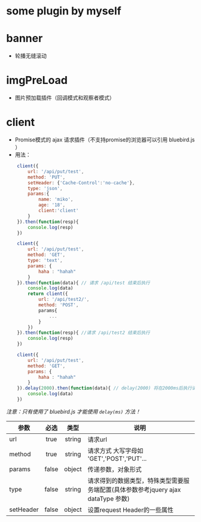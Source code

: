 # some plugin by myself

# banner

+ 轮播无缝滚动

# imgPreLoad

+ 图片预加载插件（回调模式和观察者模式）

# client

+ Promise模式的 ajax 请求插件（不支持promise的浏览器可以引用 bluebird.js ）
+ 用法：

```javascript
	client({
		url: '/api/put/test',
		method: 'PUT',
		setHeader: {'Cache-Control':'no-cache'},
		type: 'json',
		params:{
			name: 'miko',
			age: '18',
			client:'client'
		}
	}).then(function(resp){ 
		console.log(resp)
	})

	client({
		url: '/api/put/test',
		method: 'GET',
		type: 'text',
		params: {
			haha : "hahah"
		}
	}).then(function(data){ // 请求 /api/test 结束后执行
		console.log(data)  
		return client({    
			url: '/api/test2/',
			method: 'POST',
			params{
				...
			}
		})
	}).then(function(resp){ //请求 /api/test2 结束后执行
		console.log(resp) 
	})

	client({ 
		url: '/api/put/test',
		method: 'GET',
		params: {
			haha : "hahah"
		}
	}).delay(2000).then(function(data){ // delay(2000) 将在2000ms后执行请求，并在请求结束后执行 console.log
		console.log(data)
	})
```

_注意：只有使用了 bluebird.js 才能使用 `delay(ms)` 方法！_

| 参数      |  必选  | 类型   |                  说明                      |
| --------- |:------:|:------:| ------------------------------------------ |
| url       | true   | string | 请求url                                    |
| method    | true   | string | 请求方式 大写字母如 'GET','POST','PUT'...  |
| params    | false  | object | 传递参数，对象形式                         |
| type      | false  | string | 请求得到的数据类型，特殊类型需要服务端配置(具体参数参考jquery ajax dataType 参数) |
| setHeader | false  | object | 设置request Header的一些属性               |

